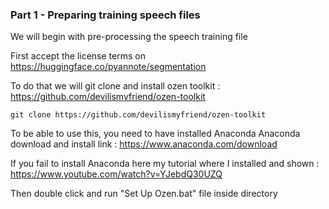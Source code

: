 
### Part 1 - Preparing training speech files
We will begin with pre-processing the speech training file

First accept the license terms on https://huggingface.co/pyannote/segmentation 

To do that we will git clone and install ozen toolkit : https://github.com/devilismyfriend/ozen-toolkit

```git clone https://github.com/devilismyfriend/ozen-toolkit```

To be able to use this, you need to have installed Anaconda
Anaconda download and install link : https://www.anaconda.com/download

If you fail to install Anaconda here my tutorial where I installed and shown : https://www.youtube.com/watch?v=YJebdQ30UZQ

Then double click and run "Set Up Ozen.bat" file inside directory 

